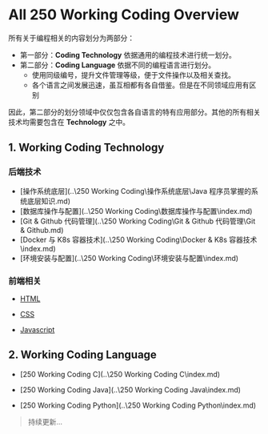 # All 250 Working Coding Overview

所有关于编程相关的内容划分为两部分：

- 第一部分：**Coding Technology** 依据通用的编程技术进行统一划分。
- 第二部分：**Coding Language** 依据不同的编程语言进行划分。
    - 使用同级编号，提升文件管理等级，便于文件操作以及相关查找。
    - 各个语言之间发展迅速，虽互相都有各自借鉴。但是在不同领域应用有区别

因此，第二部分的划分领域中仅仅包含各自语言的特有应用部分。其他的所有相关技术均需要包含在 **Technology** 之中。



## 1. Working Coding Technology

### 后端技术

- [操作系统底层](..\250 Working Coding\操作系统底层\Java 程序员掌握的系统底层知识.md)
- [数据库操作与配置](..\250 Working Coding\数据库操作与配置\index.md)
- [Git & Github 代码管理](..\250 Working Coding\Git & Github 代码管理\Git & Github.md)
- [Docker 与 K8s 容器技术](..\250 Working Coding\Docker & K8s 容器技术\index.md)
- [环境安装与配置](..\250 Working Coding\环境安装与配置\index.md)



### 前端相关

- [HTML](前端HTML\index.md)
- [CSS](前端CSS\index.md)

- [Javascript](前端Javascript\index.md)



## 2. Working Coding Language

- [250 Working Coding C](..\250 Working Coding C\index.md)

- [250 Working Coding Java](..\250 Working Coding Java\index.md)

- [250 Working Coding Python](..\250 Working Coding Python\index.md)



> 持续更新...